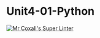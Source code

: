 # Unit4-01-Python
[![Mr Coxall's Super Linter](https://github.com/ICS3U-Programming-CarolynWP/Unit4-01-Python/workflows/Mr%20Coxall's%20Super%20Linter/badge.svg)](https://github.com/ICS3U-Programming-CarolynWP/Unit4-01-Python/actions/)
